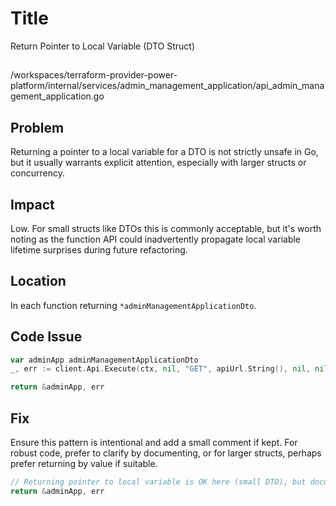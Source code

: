 # Title

Return Pointer to Local Variable (DTO Struct)

##

/workspaces/terraform-provider-power-platform/internal/services/admin_management_application/api_admin_management_application.go

## Problem

Returning a pointer to a local variable for a DTO is not strictly unsafe in Go, but it usually warrants explicit attention, especially with larger structs or concurrency.

## Impact

Low. For small structs like DTOs this is commonly acceptable, but it's worth noting as the function API could inadvertently propagate local variable lifetime surprises during future refactoring.

## Location

In each function returning `*adminManagementApplicationDto`.

## Code Issue

```go
var adminApp adminManagementApplicationDto
_, err := client.Api.Execute(ctx, nil, "GET", apiUrl.String(), nil, nil, []int{http.StatusOK}, &adminApp)

return &adminApp, err
```

## Fix

Ensure this pattern is intentional and add a small comment if kept. For robust code, prefer to clarify by documenting, or for larger structs, perhaps prefer returning by value if suitable.

```go
// Returning pointer to local variable is OK here (small DTO), but document reasoning
return &adminApp, err
```
